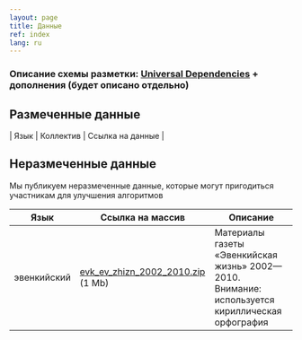 ```yaml
---
layout: page
title: Данные
ref: index
lang: ru
---
```


### Описание схемы разметки: [Universal Dependencies](https://universaldependencies.org/format.html) + дополнения (будет описано отдельно)

## Размеченные данные
| Язык        | Коллектив           | Ссылка на данные  |

## Неразмеченные данные
Мы публикуем неразмеченные данные, которые могут пригодиться участникам для улучшения алгоритмов


| Язык        | Ссылка на массив           | Описание  |
|-------|--------|---------|
| эвенкийский      |  [evk_ev_zhizn_2002_2010.zip](https://drive.google.com/open?id=1he2q6RncA_NKHPIJjSzlkK-2qgEFTiCG) (1 Mb) | Материалы газеты «Эвенкийская жизнь» 2002—2010. Внимание: используется кириллическая орфография |